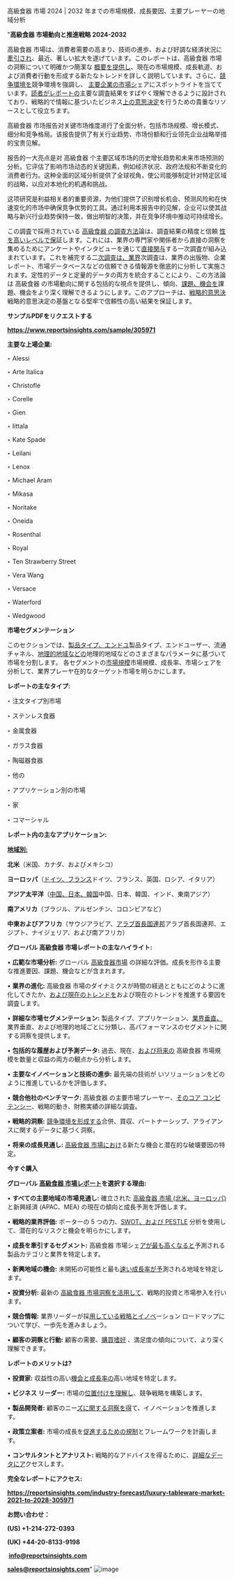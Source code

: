 高級食器 市場 2024 | 2032 年までの市場規模、成長要因、主要プレーヤーの地域分析

"<strong>高級食器 市場動向と推進戦略 2024-2032</strong>

高級食器 市場は、消費者需要の高まり、技術の進歩、および好調な経済状況に<a href=https://reportsinsights.com/fr/industry-forecast/electric-axle-drive-systems-market-2021-to-2028-314609>牽引され</a>、最近、著しい拡大を遂げています。このレポートは、高級食器 市場の洞察について明確かつ簡潔な
<a href=https://reportsinsights.com/es/industry-forecast/aerosols-market-2021-to-2028-303232>概要を提供し</a>、現在の市場規模、成長軌道、および消費者行動を形成する新たなトレンドを詳しく説明しています。さらに、<a href=https://reportsinsights.com/ja/industry-forecast/watch-straps-market-2021-to-2028-309155>競争環境を</a>競争環境を強調し、
<a href=https://reportsinsights.com/ja/industry-forecast/bottle-top-filters-market-demand-by-regional-317780>主要企業の市場シ</a>ェアにスポットライトを当てています。<a href=https://reportsinsights.com/nl/industry-forecast/printed-sensors-market-2021-to-2028-308066>読者がレポートの</a>主要な調査結果をすばやく理解できるように設計されており、戦略的で情報に基づいたビジネス<a href=https://www.linkedin.com/pulse/gartenm%C3%B6bel-markt-2024-trends-kosten-gr%C3%B6%C3%9Fe-branchenherausforderungen-xpaxc/>上の意思決定</a>を行うための貴重なリソースとして役立ちます。

高級食器 市场报告对关键市场维度进行了全面分析，包括市场规模、增长模式、细分和竞争格局。该报告提供了有关行业趋势、市场份额和行业领先企业战略举措的宝贵见解。

报告的一大亮点是对 高級食器 个主要区域市场的历史增长趋势和未来市场预测的分析。它评估了影响市场动态的关键因素，例如经济状况、政府法规和不断变化的消费者行为。这种全面的区域分析提供了全球视角，使公司能够制定针对特定区域的战略，以应对本地化的机遇和挑战。

这项研究是利益相关者的重要资源，为他们提供了识别增长机会、预测风险和在快速变化的市场中确保竞争优势的工具。通过利用本报告中的见解，企业可以使其战略与新兴行业趋势保持一致，做出明智的决策，并在竞争环境中推动可持续增长。

この調査で採用されている <a href=https://www.linkedin.com/pulse/europe-home-improvement-market-report-historical-future-trends-x4qmf/>高級食器 の調査方法</a>論は、調査結果の精度と信頼
<a href=https://reportsinsights.com/de/industry-forecast/us-cigarettes-market-411080>性を高いレベルで保</a>証します。これには、業界の専門家や関係者から直接の洞察を集めるためにアンケートやインタビューを通じて<a href=https://reportsinsights.com/de/industry-forecast/cables-and-connector-market-2021-to-2028-314957>直接関与</a>する一次調査が組み込まれています。これを補完する二<a href=https://reportsinsights.com/de/industry-forecast/cocoa-seed-extract-market-2021-to-2028-302409>次調査は、業界</a>次調査は、業界の出版物、企業レポート、市場データベースなどの信頼できる情報源を徹底的に分析して実施されます。定性的データと定量的データの両方を統合することにより、この方法論は 高級食器 の市場動向に関する包括的な視点を提供し、傾向、<a href=https://reportsinsights.com/zh/industry-forecast/ski-helmet-market-demand-by-regional-319204>課題、機会を</a>課題、機会をより深く理解できるようにします。このアプローチは、<a href=https://www.linkedin.com/pulse/erdgasgenerator-markt-gr%C3%B6%C3%9Fe-und-anteil-rargf/>戦略的意思決</a>戦略的意思決定の基盤となる堅牢で信頼性の高い結果を保証します。

<strong><b>サンプルPDFをリクエストする</b></strong>

<a href=https://www.reportsinsights.com/sample/305971><strong><u>https://www.reportsinsights.com/sample/305971</u></strong></a>

<strong>主要な上場企業:</strong>

‣ Alessi

‣ Arte Italica

‣ Christofle

‣ Corelle

‣ Gien

‣ Iittala

‣ Kate Spade

‣ Leilani

‣ Lenox

‣ Michael Aram

‣ Mikasa

‣ Noritake

‣ Oneida

‣ Rosenthal

‣ Royal

‣ Ten Strawberry Street

‣ Vera Wang

‣ Versace

‣ Waterford

‣ Wedgwood

<strong>市場セグメンテーション</strong>

このセクションでは、<a href=https://reportsinsights.com/fr/industry-forecast/truck-tarps-market-2021-to-2028-304262>製品タイプ、エンドユ</a>製品タイプ、エンドユーザー、流通チャネル、<a href=https://www.linkedin.com/pulse/feram-markt-2024-wachstumsstrategien-technische-innovationen-5sclc/>地理的地域などの</a>地理的地域などのさまざまなパラメータに基づいて市場を分割します。 各セグメントの<a href=https://reportsinsights.com/sv/industry-forecast/us-energy-efficient-hvac-systems-market-406411>市場規模</a>市場規模、成長率、市場シェアを分析して、業界プレーヤ<a href=https://reportsinsights.com/es/industry-forecast/racing-sup-market-2021-to-2028-316418></a>在的なターゲット市場を明らかにします。

<strong>レポートの主なタイプ:</strong>

  ‣ 注文タイプ別市場

‣ ステンレス食器

‣ 金属食器

‣ ガラス食器

‣ 陶磁器食器

‣ 他の

‣ アプリケーション別の市場

‣ 家

‣ コマーシャル

<strong>レポート内の主なアプリケーション:</strong>



<strong><u>地域別</u></strong><strong><u>:</u></strong>

<strong>北米</strong>（米国、カナダ、およびメキシコ）

<strong>ヨーロッパ</strong>（<a href=https://reportsinsights.com/zh/industry-forecast/smart-indoor-garden-market-2021-to-2028-306629>ドイツ、フランス</a>ドイツ、フランス、英国、ロシア、イタリア）

<strong>アジア太平洋</strong>（<a href=https://reportsinsights.com/nl/industry-forecast/us-undergarment-intimate-apparel-market-403861>中国、日本、韓国</a>中国、日本、韓国、インド、東南アジア）

<strong>南アメリカ</strong>（ブラジル、アルゼンチン、コロンビアなど）

<strong>中東およびアフリカ</strong>（サウジアラビア、<a href=https://reportsinsights.com/sv/industry-forecast/cloud-erp-for-product-centric-companies-market-2021-to-2028-310840>アラブ首長国連邦</a>アラブ首長国連邦、エジプト、ナイジェリア、および南アフリカ）

<strong>グローバル 高級食器 市場レポートの主なハイライト:</strong>

• <strong>広範な市場分析:</strong> グローバル <a href=https://www.linkedin.com/pulse/europe-cloud-computing-market-insights-in-depth-zhzjc/>高級食器市場</a> の詳細な評価。成長を形作る主要な推進要因、課題、機会などが含まれます。

• <strong>業界の進化:</strong> 高級食器 市場のダイナミクスが時間の経過とともにどのように進化してきたか、<a href=https://reportsinsights.com/de/industry-forecast/us-high-carbon-wire-rope-market-411545>および現在のトレンドを</a>および現在のトレンドを推進する要因を調査します。

• <strong>詳細な市場セグメンテーション:</strong> 製品タイプ、アプリケーション、<a href=https://reportsinsights.com/fr/industry-forecast/cables-and-connector-market-2021-to-2028-314957>業界垂直、</a>業界垂直、および地理的地域ごとに分類し、高パフォーマンスのセグメントに関する洞察を提供します。

• <strong>包括的な履歴および予測データ:</strong> 過去、現在、<a href=https://reportsinsights.com/es/industry-forecast/truck-tarps-market-2021-to-2028-304262>および将来の</a> 高級食器 市場規模を数量と収益の両方の観点から分析します。

• <strong>主要なイノベーションと技術の進歩:</strong> 最先端の技術が <a href=https://reportsinsights.com/ja/industry-forecast/ski-helmet-market-demand-by-regional-319204></a>いソリューションをどのように推進しているかを評価します。

• <strong>競合他社のベンチマーク:</strong> 高級食器 の主要市場プレーヤー、<a href=https://reportsinsights.com/nl/industry-forecast/watch-straps-market-2021-to-2028-309155>そのコア コンピテンシー</a>、戦略的動き、財務実績の詳細な調査。

• <strong>戦略的洞察:</strong> <a href=https://www.linkedin.com/pulse/spritzbetonbeschleuniger-markt-2024-2032-aufkommende-trends-ue1hf/>競争環境を形成する</a>合併、買収、パートナーシップ、アライアンスに関するデータに基づく洞察。

• <strong>将来の成長見通し:</strong> <a href=https://www.linkedin.com/pulse/europe-next-generation-sequencing-market-trends-analysis-report-fov1f/>高級食器 市場におけ</a>る新たな機会と潜在的な破壊要因の特定。

<strong>今すぐ購入</strong>


<strong>グローバル <a href=https://reportsinsights.com/de/industry-forecast/electric-axle-drive-systems-market-2021-to-2028-314609>高級食器 市場レポート</a>を選択する理由:</strong>

• <strong>すべての主要地域の市場見通し:</strong> 確立された <a href=https://reportsinsights.com/fr/industry-forecast/aerosols-market-2021-to-2028-303232>高級食器 市場 (北米、ヨーロッパ)</a> と新興経済 (APAC、MEA) の現在の傾向と成長予測を評価します。

• <strong>戦略的業界評価:</strong> ポーターの 5 つの力、<a href=https://reportsinsights.com/zh/industry-forecast/bottle-top-filters-market-demand-by-regional-317780>SWOT、および PESTLE</a> 分析を使用して、潜在的なリスクと機会を明らかにします。

• <strong>成長を牽引するセグメント:</strong> 高級食器 市場シェ<a href=https://reportsinsights.com/ja/industry-forecast/printed-sensors-market-2021-to-2028-308066>アが最も高くなると</a>予測される製品カテゴリと業界を特定します。

• <strong>新興地域の機会:</strong> 未開拓の可能性と最も<a href=https://reportsinsights.com/sv/industry-forecast/us-web-real-time-communication-webrtc-market-405218>速い成長率が予</a>測される地域を特定します。

• <strong>投資分析:</strong> 最新の <a href=https://www.linkedin.com/pulse/di-isononylphthalat-dinp-markt-prognosen-bis-2032-strategien-fweoc/>高級食器 市場洞察を活用して</a>、戦略的投資と市場参入を行います。

• <strong>競合情報:</strong> 業界リーダーが採<a href=https://www.linkedin.com/pulse/lineare-spannungsregler-markt-2024-2032-cgdkf/>用している戦略とイノベ</a>ーション ロードマップについて学び、一歩先を進みましょう。

• <strong>顧客の洞察と行動:</strong> 顧客の需要、<a href=https://reportsinsights.com/de/industry-forecast/indoor-plant-market-2021-to-2028-301829>購買嗜好</a>
、満足度の傾向について、より深く理解できます。

<strong>レポートのメリットは?</strong>

• <strong>投資家:</strong> 収益性の高い<a href=https://reportsinsights.com/es/industry-forecast/high-purity-quartz-market-2021-to-2028-316142>機会と成長率の</a>高い地域を特定します。

• <strong>ビジネス リーダー:</strong> 市場の<a href=https://reportsinsights.com/zh/industry-forecast/coffee-vending-machines-market-2021-to-2028-305223>位置付けを理解し</a>、競争戦略を構築します。

• <strong>製品開発者:</strong> 顧客のニー<a href=https://reportsinsights.com/nl/industry-forecast/us-gamification-in-education-market-402759>ズに関する洞察を得</a>て、イノベーションを推進します。

• <strong>政策立案者:</strong> 市場の成長を<a href=https://reportsinsights.com/sv/industry-forecast/hotel-pms-market-2021-to-2028-310345>促進するための規制</a>とフレームワークを計画します。

• <strong>コンサルタントとアナリスト:</strong> 戦略的なアドバイスを得るために、<a href=https://www.linkedin.com/pulse/europe-biomedical-warming-thawing-devices-market-analysis-wvnbc/>詳細なデータにア</a>クセスします。
</ul>
<strong>完全なレポートにアクセス:</strong>

<a href=https://reportsinsights.com/industry-forecast/luxury-tableware-market-2021-to-2028-305971><strong><u><b>https://reportsinsights.com/industry-forecast/luxury-tableware-market-2021-to-2028-305971</b></u></strong></a>

<strong>お問い合わせ：</strong>

<strong>(US) +1-214-272-0393</strong>

<strong>(UK) +44-20-8133-9198</strong>

<strong> </strong><a href=info@reportsinsights.com><strong><u>info@reportsinsights.com</u></strong></a>

<a href=sales@reportsinsights.com><strong><u>sales@reportsinsights.com</u></strong></a>"
![image](https://github.com/user-attachments/assets/70b4feb9-a6f0-46eb-b7c3-3fd2c4df07dd)
